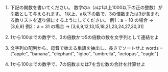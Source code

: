 1. 下記の関数を書いてください。
数字のa（aは1以上1000以下の正の整数）が引数として与えられます。
1以上、a以下の数で、3の倍数または3が含まれる数リストを返り値にするようにしてください。
例1：a = 10 の場合 -> [3,6,9]
例2：a = 31 の場合 -> [3,6,9,12,13,15,18,21,23,24,27,30,31]

2. 1から100までの数字で、3の倍数かつ5の倍数の数を文字列として連結せよ

3. 文字列の配列から、母音で始まる単語を抽出し、長さでソートせよ
words = ["apple", "banana", "elephant", "igloo", "umbrella", "octopus", "eagle"]

4. 1から100までの数字で、7の倍数または7を含む数の合計を計算せよ